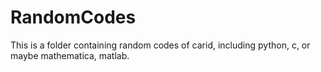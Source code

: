 # RandomCodes

This is a folder containing random codes of carid, including python, c, or maybe mathematica, matlab.
